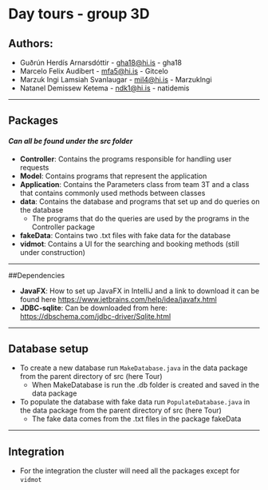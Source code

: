 # Day tours - group 3D
## Authors:
* Guðrún Herdís Arnarsdóttir - gha18@hi.is - gha18
* Marcelo Felix Audibert - mfa5@hi.is - Gitcelo
* Marzuk Ingi Lamsiah Svanlaugar - mil4@hi.is - Marzuklngi
* Natanel Demissew Ketema - ndk1@hi.is - natidemis

***

## Packages
#### *Can all be found under the src folder*
* **Controller**: Contains the programs responsible for handling user requests
* **Model**: Contains programs that represent the application
* **Application**: Contains the Parameters class from team 3T and a class that contains commonly used methods between
  classes  
* **data**: Contains the database and programs that set up and do queries on the database
  * The programs that do the queries are used by the programs in the Controller package
* **fakeData**: Contains two .txt files with fake data for the database  
* **vidmot**: Contains a UI for the searching and booking methods (still under construction)

***

##Dependencies
* **JavaFX**: How to set up JavaFX in IntelliJ and a link to download it can be found here
  https://www.jetbrains.com/help/idea/javafx.html
* **JDBC-sqlite**: Can be downloaded from here: https://dbschema.com/jdbc-driver/Sqlite.html

***

## Database setup
* To create a new database run `MakeDatabase.java` in the data package from the parent directory of src
  (here Tour)
    * When MakeDatabase is run the .db folder is created and saved in the data package
* To populate the database with fake data run `PopulateDatabase.java` in the data package from the 
  parent directory of src (here Tour)
    * The fake data comes from the .txt files in the package fakeData   

***

## Integration
* For the integration the cluster will need all the packages except for `vidmot`